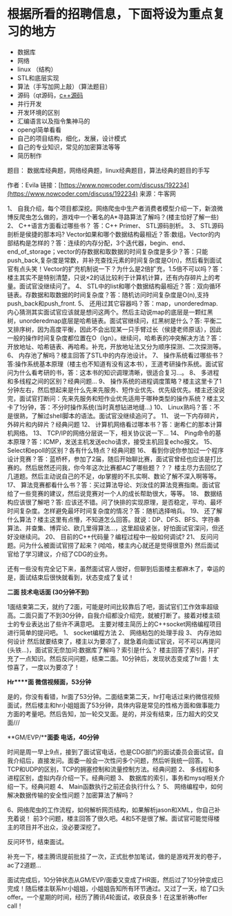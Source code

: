 # 根据所看的招聘信息，下面将设为重点复习的地方

* 数据库
* 网络
* linux （结构）
* STL和底层实现
* 算法（手写加网上敲）（算法题目）
* 源码（qt源码，[c++源码](https://blog.csdn.net/kitok/article/details/78864583)
* 并行开发
* 开发环境的区别
* 汇编语言以及指令集神马的
* opengl简单看看
* 自己的项目结构，细化，发展，设计模式
* 自己的专业知识，常见的加密算法等等
* 简历制作

题目： 数据库经典题，网络经典题，linux经典题目，算法经典的题目的手写

作者：Evila
链接：[https://www.nowcoder.com/discuss/192234](https://www.nowcoder.com/discuss/192234)
来源：牛客网

1、 自我介绍，每个项目都深挖。网络爬虫中生产者消费者模型介绍一下，新浪微博反爬虫怎么做的，游戏中一个著名的A*寻路算法了解吗？(楼主恰好了解一些)
2、 C++语言方面看过哪些书？ 答：C++ Primer、 STL源码剖析。
3、 STL源码剖析是侯捷的那本吗? Vector如果和哪个数据结构最相近？答:数组。Vector的内部结构是怎样的？答：连续的内存分配，3个迭代器，begin、end、end_of_storage；vector的存数据和取数据的时间复杂度是多少？答：只能push_back,复杂度是常数，并补充查找元素的时间复杂度是O(n)，然后看到面试官有点头笑！Vector的扩充机制说一下？为什么是2倍扩充，1.5倍不可以吗？答：楼主其实不是特别清楚，只说×2的话比较利于计算机计算，还有内存碎片上的考量。面试官没继续问了。
4、 STL中的list和哪个数据结构最相近？答：双向循环链表。存数据和取数据的时间复杂度？答：随机访问时间复杂度是O(n),支持push_back和push_front.
5、 还用过其它容器吗？答：map，unorderedmap. 内心猜测其实面试官应该就是想问这两个。然后主动说map的底层是一颗红黑树，unorderedmap底层是哈希链表。面试官继续问，红黑树是什么？答: 平衡二叉排序树，因为高度平衡，因此不会出现某一只手臂过长（侯捷老师原话），因此一般的操作时间复杂度都位置在O（lgn）。继续问，哈希表的冲突解决方法？答：开放地址、哈希链表、再哈希。补充，开放地址法又分为顺序探测、二次探测等。
6、 内存池了解吗？楼主回答了STL中的内存池设计。
7、 操作系统看过哪些书？答:操作系统基本原理（楼主也不知道有没有这本书），王道考研操作系统。面试官问为什么看考研的书，答：这本书的知识调理清晰，很适合复习…。
8、 多进程和多线程之间的区别？经典问题…
9、 操作系统的进程调度策略？楼主这里卡了1分钟左右，然后想起来是什么先来先服务、短作业优先、优先级优先。楼主还没说完，面试官打断问：先来先服务和短作业优先适用于哪种类型的操作系统？楼主又卡了1分钟，答：不分时操作系统(当时真想钻进地缝…)
10、 Linux熟吗？答：不是很熟，了解过shell脚本的语法。面试官没继续追问了。
11、 说一下内存碎片，外碎片和内碎片？经典问题
12、 计算机网络看过哪本书？答：谢希仁的那本计算机网络。
13、 TCP/IP的网络分层说一下，相关协议说一下…
14、 Ping命令的基本原理？答：ICMP，发送主机发送echo请求，接受主机回复echo报文。
15、 Select和epoll的区别？各有什么特点？经典问题
16、 看到你说你参加过一个程序设计竞赛？答：蓝桥杯，参加了2届，随后开始聊比赛，面试官曾经也应该是打比赛的。然后居然还问我，你今年这次比赛都AC了哪些题？？？ 楼主尽力去回忆了几道题。然后主动说自己的不足，dp掌握的不扎实啊、数论了解不深入啊等等。
17、 算法竞赛都看什么书？答：买过算法导论、刘汝佳的算法竞赛指南。面试官给了一些竞赛的建议，然后说竞赛对一个人的成长帮助很大，等等。
18、 数据结构应该很了解吧？答: 应该还不错。问了快排的实现原理，是否稳定，平均、最坏时间复杂度。怎样避免最坏时间复杂度的情况？答：随机选择哨兵。
19、 还了解什么算法？楼主这里有点懵，不知道怎么回答。就说：DP、DFS、BFS、字符串算法、并查集、博弈论、欧几里得算法…，这里超级紧张，好怕面试官深问，但还好没继续问。
20、 目前的C++代码量？编程过程中一般如何调试?
21、 反问问题。问为什么被面试官捞了起来？(哈哈，楼主内心就还是觉得很意外) 然后面试官给了学习建议，介绍了CDG的业务。

还有一些没有完全记下来，虽然面试官人很好，但聊到后面楼主都麻木了，幸运的是，面试结束后很快就看到，状态变成了复试！

**二面 技术电话面 (30分钟不到)**

1面结束第二天，就约了2面，可能是时间比较靠后了吧，面试官们工作效率超级高。二面只面了不到30分钟，自我介绍都没介绍完，就被打断了。接着对楼主硕士的专业表达出了些许不满意吧。
主要对楼主简历上的C++socket网络编程项目进行简单的提问吧。
1、 socket编程方法
2、 网络粘包的处理手段
3、 内存池如何设计
然后就要结束了，楼主以为要凉了，就急着向面试官说，可不可以再提问(头铁…)，面试官无奈加问:数据库了解吗？索引是什么？
楼主回答了索引，并扩充了一点知识。然后反问问题，结束二面。10分钟后，发现状态变成了hr面！太惊喜了，一度以为要凉了！

**Hr****面 微信视频面，****53****分钟**

是的，你没有看错，hr面了53分钟。二面结束第二天，hr打电话过来约微信视频面试，然后楼主和hr小姐姐面了53分钟，具体内容是常见的性格方面和做事能力方面的考量吧。然后告知，加一轮交叉面。是的，并没有结束，压力超大的交叉面///

**GM/EVP/****面委 电话，****40****分钟**

时间是周一早上9点，接到了面试官电话，也是CDG部门的面试委员会面试官。自我介绍后，直接发问。面委一般会一次性问多个问题，然后听我统一回答。
1、 TCP和UDP的区别，TCP的拥塞控制和流量控制方法。经典问题
2、 多线程和多进程区别，虚拟内存介绍一下。经典问题
3、 数据库的索引，事务和mysql相关介绍一下。经典问题
4、 Main函数执行之前还会执行什么？
5、 网络编程中，如何解决数据传输的安全性问题？加密算法了解吗？

6、网络爬虫的工作流程，如何解析网页结构，如果解析jason和XML，你自己补充着说！
前3个问题，楼主回答了很久吧。4和5不是很了解。面试官可能觉得楼主的项目并不出众，没必要深挖了。

反问环节，结束面试。

补充一下，楼主腾讯提前批挂了一次，正式批参加笔试，做的是游戏开发的卷子，ac了2道题...

面试完成后，10分钟状态从GM/EVP/面委又变成了HR面，然后过了10分钟变成已完成！随后楼主联系hr小姐姐，小姐姐告知所有环节通过。又过了一天，给了口头offer。一个星期的时间，经历了腾讯4轮面试，收获良多！在这里祈祷offer call！
